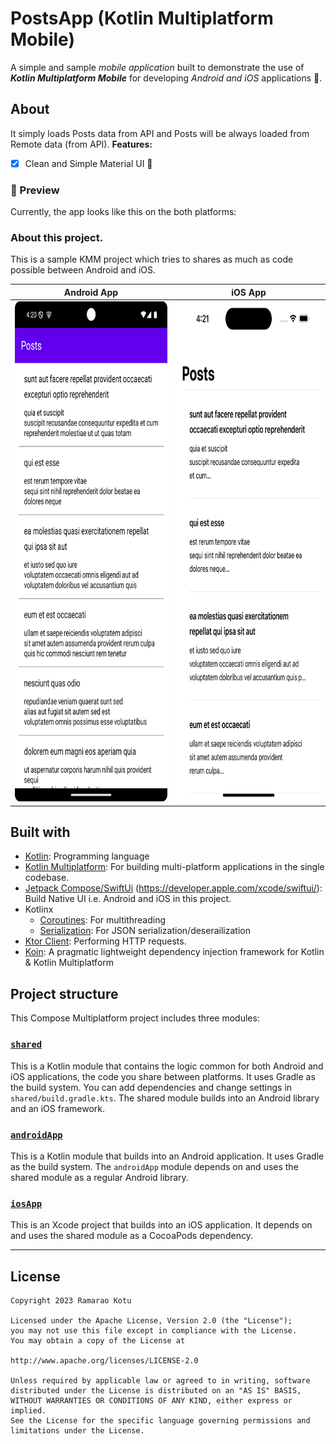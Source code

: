 # PostsApp (Kotlin Multiplatform Mobile)

A simple and sample _mobile application_ built to demonstrate the use of
_**Kotlin Multiplatform Mobile**_ for developing _Android and iOS_ applications 🚀.

## About 

It simply loads Posts data from API and Posts will be always loaded from Remote data (from API).
**Features:**
- [x] Clean and Simple Material UI 🎨


### 📱 Preview

Currently, the app looks like this on the both platforms:

### About this project. 
This is a sample KMM project which tries to shares as much as code possible between Android and iOS. 

Android App                          |  iOS App
:-------------------------:|:-------------------------:
<img src="https://github.com/ramaraokotu/KMMPostsApp/blob/main/android.png" width="400" height="800">  | <img src="https://github.com/ramaraokotu/KMMPostsApp/blob/main/Simulator%20Screenshot%20-%20iPhone%2015%20Pro%20-%202024-10-13%20at%2004.21.15.png" width="400" height="800">

## Built with 

- [Kotlin](kotlinlang.org): Programming language
- [Kotlin Multiplatform](https://kotlinlang.org/docs/multiplatform.html): For building multi-platform applications in the single codebase.
- [Jetpack Compose/SwiftUi](https://developer.android.com/develop/ui/compose/documentation) (https://developer.apple.com/xcode/swiftui/): Build Native UI i.e. Android and iOS in this project.
- Kotlinx
  - [Coroutines](https://github.com/Kotlin/kotlinx.coroutines): For multithreading
  - [Serialization](https://github.com/Kotlin/kotlinx.serialization): For JSON serialization/deserailization
- [Ktor Client](https://github.com/ktorio/ktor): Performing HTTP requests.
- [Koin](https://github.com/InsertKoinIO/koin): A pragmatic lightweight dependency injection framework for Kotlin & Kotlin Multiplatform 
  
## Project structure 

This Compose Multiplatform project includes three modules:

### [`shared`](/shared)
This is a Kotlin module that contains the logic common for both Android and iOS applications, the code you share between platforms.
It uses Gradle as the build system. You can add dependencies and change settings in `shared/build.gradle.kts`. The shared module builds into an Android library and an iOS framework.

### [`androidApp`](/androidApp)
This is a Kotlin module that builds into an Android application. It uses Gradle as the build system. The `androidApp` module depends on and uses the shared module as a regular Android library.

### [`iosApp`](/iosApp)
This is an Xcode project that builds into an iOS application. It depends on and uses the shared module as a CocoaPods dependency.

---
## License

```
Copyright 2023 Ramarao Kotu

Licensed under the Apache License, Version 2.0 (the "License");
you may not use this file except in compliance with the License.
You may obtain a copy of the License at

http://www.apache.org/licenses/LICENSE-2.0

Unless required by applicable law or agreed to in writing, software
distributed under the License is distributed on an "AS IS" BASIS,
WITHOUT WARRANTIES OR CONDITIONS OF ANY KIND, either express or implied.
See the License for the specific language governing permissions and
limitations under the License.
```
